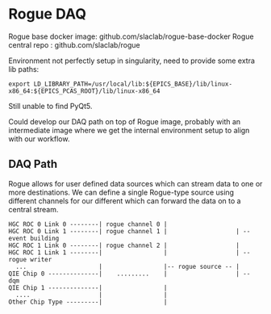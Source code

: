 
# Rogue DAQ

Rogue base docker image: github.com/slaclab/rogue-base-docker
Rogue central repo     : github.com/slaclab/rogue

Environment not perfectly setup in singularity, need to provide some extra lib paths:

```
export LD_LIBRARY_PATH=/usr/local/lib:${EPICS_BASE}/lib/linux-x86_64:${EPICS_PCAS_ROOT}/lib/linux-x86_64
```

Still unable to find PyQt5.

Could develop our DAQ path on top of Rogue image, 
probably with an intermediate image where we get the internal environment setup to align with our workflow.

## DAQ Path

Rogue allows for user defined data sources which can stream data to one or more destinations.
We can define a single Rogue-type source using different channels for our different 
which can forward the data on to a central stream.

```
HGC ROC 0 Link 0 --------| rogue channel 0 |
HGC ROC 0 Link 1 --------| rogue channel 1 |                   | -- event building
HGC ROC 1 Link 0 --------| rogue channel 2 |                   |
HGC ROC 1 Link 1 --------|                 |                   | -- rogue writer
  ...                    |                 |-- rogue source -- |
QIE Chip 0 --------------|    .........    |                   | -- dqm
QIE Chip 1 --------------|                 |
  ....                   |                 |
Other Chip Type ---------|                 |
```
